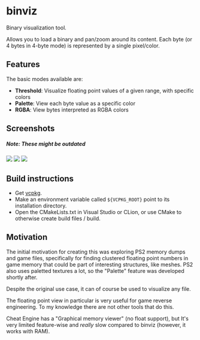 # binviz
Binary visualization tool.

Allows you to load a binary and pan/zoom around its content. Each byte (or 4 bytes in 4-byte mode) is represented by a single pixel/color.

## Features
The basic modes available are:

* **Threshold**: Visualize floating point values of a given range, with specific colors
* **Palette**: View each byte value as a specific color
* **RGBA**: View bytes interpreted as RGBA colors

## Screenshots
##### Note: These might be outdated
![](screenshots/1.png?raw=true "")
![](screenshots/2.png?raw=true "")
![](screenshots/3.png?raw=true "")

## Build instructions
- Get [vcpkg](https://github.com/microsoft/vcpkg).
- Make an environment variable called `${VCPKG_ROOT}` point to its installation directory.
- Open the CMakeLists.txt in Visual Studio or CLion, or use CMake to otherwise create build files / build.

## Motivation
The initial motivation for creating this was exploring PS2 memory dumps and game files, specifically for finding clustered floating point numbers in game memory that could be part of interesting structures, like meshes. PS2 also uses paletted textures a lot, so the "Palette" feature was developed shortly after.

Despite the original use case, it can of course be used to visualize any file.

The floating point view in particular is very useful for game reverse engineering. To my knowledge there are not other tools that do this.

Cheat Engine has a "Graphical memory viewer" (no float support), but It's very limited feature-wise and _really_ slow compared to binviz (however, it works with RAM).
